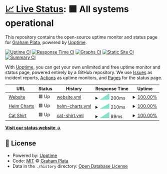# [📈 Live Status](https://grahamplata.github.io/upptime): <!--live status--> **🟩 All systems operational**

This repository contains the open-source uptime monitor and status page for [Graham Plata](grahamplata.com), powered by [Upptime](https://github.com/upptime/upptime).

[![Uptime CI](https://github.com/grahamplata/upptime/workflows/Uptime%20CI/badge.svg)](https://github.com/grahamplata/upptime/actions?query=workflow%3A%22Uptime+CI%22)
[![Response Time CI](https://github.com/grahamplata/upptime/workflows/Response%20Time%20CI/badge.svg)](https://github.com/grahamplata/upptime/actions?query=workflow%3A%22Response+Time+CI%22)
[![Graphs CI](https://github.com/grahamplata/upptime/workflows/Graphs%20CI/badge.svg)](https://github.com/grahamplata/upptime/actions?query=workflow%3A%22Graphs+CI%22)
[![Static Site CI](https://github.com/grahamplata/upptime/workflows/Static%20Site%20CI/badge.svg)](https://github.com/grahamplata/upptime/actions?query=workflow%3A%22Static+Site+CI%22)
[![Summary CI](https://github.com/grahamplata/upptime/workflows/Summary%20CI/badge.svg)](https://github.com/grahamplata/upptime/actions?query=workflow%3A%22Summary+CI%22)

With [Upptime](https://upptime.js.org), you can get your own unlimited and free uptime monitor and status page, powered entirely by a GitHub repository. We use [Issues](https://github.com/grahamplata/upptime/issues) as incident reports, [Actions](https://github.com/grahamplata/upptime/actions) as uptime monitors, and [Pages](https://grahamplata.github.io/upptime) for the status page.

<!--start: status pages-->
<!-- This summary is generated by Upptime (https://github.com/upptime/upptime) -->
<!-- Do not edit this manually, your changes will be overwritten -->
<!-- prettier-ignore -->
| URL | Status | History | Response Time | Uptime |
| --- | ------ | ------- | ------------- | ------ |
| <img alt="" src="https://favicons.githubusercontent.com/grahamplata.com" height="13"> [Website](https://grahamplata.com/) | 🟩 Up | [website.yml](https://github.com/grahamplata/upptime/commits/HEAD/history/website.yml) | <details><summary><img alt="Response time graph" src="./graphs/website/response-time-week.png" height="20"> 200ms</summary><br><a href="https://grahamplata.github.io/upptime/history/website"><img alt="Response time 200" src="https://img.shields.io/endpoint?url=https%3A%2F%2Fraw.githubusercontent.com%2Fgrahamplata%2Fupptime%2FHEAD%2Fapi%2Fwebsite%2Fresponse-time.json"></a><br><a href="https://grahamplata.github.io/upptime/history/website"><img alt="24-hour response time 200" src="https://img.shields.io/endpoint?url=https%3A%2F%2Fraw.githubusercontent.com%2Fgrahamplata%2Fupptime%2FHEAD%2Fapi%2Fwebsite%2Fresponse-time-day.json"></a><br><a href="https://grahamplata.github.io/upptime/history/website"><img alt="7-day response time 200" src="https://img.shields.io/endpoint?url=https%3A%2F%2Fraw.githubusercontent.com%2Fgrahamplata%2Fupptime%2FHEAD%2Fapi%2Fwebsite%2Fresponse-time-week.json"></a><br><a href="https://grahamplata.github.io/upptime/history/website"><img alt="30-day response time 200" src="https://img.shields.io/endpoint?url=https%3A%2F%2Fraw.githubusercontent.com%2Fgrahamplata%2Fupptime%2FHEAD%2Fapi%2Fwebsite%2Fresponse-time-month.json"></a><br><a href="https://grahamplata.github.io/upptime/history/website"><img alt="1-year response time 200" src="https://img.shields.io/endpoint?url=https%3A%2F%2Fraw.githubusercontent.com%2Fgrahamplata%2Fupptime%2FHEAD%2Fapi%2Fwebsite%2Fresponse-time-year.json"></a></details> | <details><summary><a href="https://grahamplata.github.io/upptime/history/website">100.00%</a></summary><a href="https://grahamplata.github.io/upptime/history/website"><img alt="All-time uptime 100.00%" src="https://img.shields.io/endpoint?url=https%3A%2F%2Fraw.githubusercontent.com%2Fgrahamplata%2Fupptime%2FHEAD%2Fapi%2Fwebsite%2Fuptime.json"></a><br><a href="https://grahamplata.github.io/upptime/history/website"><img alt="24-hour uptime 100.00%" src="https://img.shields.io/endpoint?url=https%3A%2F%2Fraw.githubusercontent.com%2Fgrahamplata%2Fupptime%2FHEAD%2Fapi%2Fwebsite%2Fuptime-day.json"></a><br><a href="https://grahamplata.github.io/upptime/history/website"><img alt="7-day uptime 100.00%" src="https://img.shields.io/endpoint?url=https%3A%2F%2Fraw.githubusercontent.com%2Fgrahamplata%2Fupptime%2FHEAD%2Fapi%2Fwebsite%2Fuptime-week.json"></a><br><a href="https://grahamplata.github.io/upptime/history/website"><img alt="30-day uptime 100.00%" src="https://img.shields.io/endpoint?url=https%3A%2F%2Fraw.githubusercontent.com%2Fgrahamplata%2Fupptime%2FHEAD%2Fapi%2Fwebsite%2Fuptime-month.json"></a><br><a href="https://grahamplata.github.io/upptime/history/website"><img alt="1-year uptime 100.00%" src="https://img.shields.io/endpoint?url=https%3A%2F%2Fraw.githubusercontent.com%2Fgrahamplata%2Fupptime%2FHEAD%2Fapi%2Fwebsite%2Fuptime-year.json"></a></details>
| <img alt="" src="https://favicons.githubusercontent.com/grahamplata.github.io" height="13"> [Helm Charts](https://grahamplata.github.io/charts) | 🟩 Up | [helm-charts.yml](https://github.com/grahamplata/upptime/commits/HEAD/history/helm-charts.yml) | <details><summary><img alt="Response time graph" src="./graphs/helm-charts/response-time-week.png" height="20"> 210ms</summary><br><a href="https://grahamplata.github.io/upptime/history/helm-charts"><img alt="Response time 210" src="https://img.shields.io/endpoint?url=https%3A%2F%2Fraw.githubusercontent.com%2Fgrahamplata%2Fupptime%2FHEAD%2Fapi%2Fhelm-charts%2Fresponse-time.json"></a><br><a href="https://grahamplata.github.io/upptime/history/helm-charts"><img alt="24-hour response time 210" src="https://img.shields.io/endpoint?url=https%3A%2F%2Fraw.githubusercontent.com%2Fgrahamplata%2Fupptime%2FHEAD%2Fapi%2Fhelm-charts%2Fresponse-time-day.json"></a><br><a href="https://grahamplata.github.io/upptime/history/helm-charts"><img alt="7-day response time 210" src="https://img.shields.io/endpoint?url=https%3A%2F%2Fraw.githubusercontent.com%2Fgrahamplata%2Fupptime%2FHEAD%2Fapi%2Fhelm-charts%2Fresponse-time-week.json"></a><br><a href="https://grahamplata.github.io/upptime/history/helm-charts"><img alt="30-day response time 210" src="https://img.shields.io/endpoint?url=https%3A%2F%2Fraw.githubusercontent.com%2Fgrahamplata%2Fupptime%2FHEAD%2Fapi%2Fhelm-charts%2Fresponse-time-month.json"></a><br><a href="https://grahamplata.github.io/upptime/history/helm-charts"><img alt="1-year response time 210" src="https://img.shields.io/endpoint?url=https%3A%2F%2Fraw.githubusercontent.com%2Fgrahamplata%2Fupptime%2FHEAD%2Fapi%2Fhelm-charts%2Fresponse-time-year.json"></a></details> | <details><summary><a href="https://grahamplata.github.io/upptime/history/helm-charts">100.00%</a></summary><a href="https://grahamplata.github.io/upptime/history/helm-charts"><img alt="All-time uptime 100.00%" src="https://img.shields.io/endpoint?url=https%3A%2F%2Fraw.githubusercontent.com%2Fgrahamplata%2Fupptime%2FHEAD%2Fapi%2Fhelm-charts%2Fuptime.json"></a><br><a href="https://grahamplata.github.io/upptime/history/helm-charts"><img alt="24-hour uptime 100.00%" src="https://img.shields.io/endpoint?url=https%3A%2F%2Fraw.githubusercontent.com%2Fgrahamplata%2Fupptime%2FHEAD%2Fapi%2Fhelm-charts%2Fuptime-day.json"></a><br><a href="https://grahamplata.github.io/upptime/history/helm-charts"><img alt="7-day uptime 100.00%" src="https://img.shields.io/endpoint?url=https%3A%2F%2Fraw.githubusercontent.com%2Fgrahamplata%2Fupptime%2FHEAD%2Fapi%2Fhelm-charts%2Fuptime-week.json"></a><br><a href="https://grahamplata.github.io/upptime/history/helm-charts"><img alt="30-day uptime 100.00%" src="https://img.shields.io/endpoint?url=https%3A%2F%2Fraw.githubusercontent.com%2Fgrahamplata%2Fupptime%2FHEAD%2Fapi%2Fhelm-charts%2Fuptime-month.json"></a><br><a href="https://grahamplata.github.io/upptime/history/helm-charts"><img alt="1-year uptime 100.00%" src="https://img.shields.io/endpoint?url=https%3A%2F%2Fraw.githubusercontent.com%2Fgrahamplata%2Fupptime%2FHEAD%2Fapi%2Fhelm-charts%2Fuptime-year.json"></a></details>
| <img alt="" src="https://favicons.githubusercontent.com/thatcatshirt.com" height="13"> [Cat Shirt](https://thatcatshirt.com/) | 🟩 Up | [cat-shirt.yml](https://github.com/grahamplata/upptime/commits/HEAD/history/cat-shirt.yml) | <details><summary><img alt="Response time graph" src="./graphs/cat-shirt/response-time-week.png" height="20"> 89ms</summary><br><a href="https://grahamplata.github.io/upptime/history/cat-shirt"><img alt="Response time 89" src="https://img.shields.io/endpoint?url=https%3A%2F%2Fraw.githubusercontent.com%2Fgrahamplata%2Fupptime%2FHEAD%2Fapi%2Fcat-shirt%2Fresponse-time.json"></a><br><a href="https://grahamplata.github.io/upptime/history/cat-shirt"><img alt="24-hour response time 89" src="https://img.shields.io/endpoint?url=https%3A%2F%2Fraw.githubusercontent.com%2Fgrahamplata%2Fupptime%2FHEAD%2Fapi%2Fcat-shirt%2Fresponse-time-day.json"></a><br><a href="https://grahamplata.github.io/upptime/history/cat-shirt"><img alt="7-day response time 89" src="https://img.shields.io/endpoint?url=https%3A%2F%2Fraw.githubusercontent.com%2Fgrahamplata%2Fupptime%2FHEAD%2Fapi%2Fcat-shirt%2Fresponse-time-week.json"></a><br><a href="https://grahamplata.github.io/upptime/history/cat-shirt"><img alt="30-day response time 89" src="https://img.shields.io/endpoint?url=https%3A%2F%2Fraw.githubusercontent.com%2Fgrahamplata%2Fupptime%2FHEAD%2Fapi%2Fcat-shirt%2Fresponse-time-month.json"></a><br><a href="https://grahamplata.github.io/upptime/history/cat-shirt"><img alt="1-year response time 89" src="https://img.shields.io/endpoint?url=https%3A%2F%2Fraw.githubusercontent.com%2Fgrahamplata%2Fupptime%2FHEAD%2Fapi%2Fcat-shirt%2Fresponse-time-year.json"></a></details> | <details><summary><a href="https://grahamplata.github.io/upptime/history/cat-shirt">100.00%</a></summary><a href="https://grahamplata.github.io/upptime/history/cat-shirt"><img alt="All-time uptime 100.00%" src="https://img.shields.io/endpoint?url=https%3A%2F%2Fraw.githubusercontent.com%2Fgrahamplata%2Fupptime%2FHEAD%2Fapi%2Fcat-shirt%2Fuptime.json"></a><br><a href="https://grahamplata.github.io/upptime/history/cat-shirt"><img alt="24-hour uptime 100.00%" src="https://img.shields.io/endpoint?url=https%3A%2F%2Fraw.githubusercontent.com%2Fgrahamplata%2Fupptime%2FHEAD%2Fapi%2Fcat-shirt%2Fuptime-day.json"></a><br><a href="https://grahamplata.github.io/upptime/history/cat-shirt"><img alt="7-day uptime 100.00%" src="https://img.shields.io/endpoint?url=https%3A%2F%2Fraw.githubusercontent.com%2Fgrahamplata%2Fupptime%2FHEAD%2Fapi%2Fcat-shirt%2Fuptime-week.json"></a><br><a href="https://grahamplata.github.io/upptime/history/cat-shirt"><img alt="30-day uptime 100.00%" src="https://img.shields.io/endpoint?url=https%3A%2F%2Fraw.githubusercontent.com%2Fgrahamplata%2Fupptime%2FHEAD%2Fapi%2Fcat-shirt%2Fuptime-month.json"></a><br><a href="https://grahamplata.github.io/upptime/history/cat-shirt"><img alt="1-year uptime 100.00%" src="https://img.shields.io/endpoint?url=https%3A%2F%2Fraw.githubusercontent.com%2Fgrahamplata%2Fupptime%2FHEAD%2Fapi%2Fcat-shirt%2Fuptime-year.json"></a></details>

<!--end: status pages-->

[**Visit our status website →**](https://grahamplata.github.io/upptime)

## 📄 License

- Powered by: [Upptime](https://github.com/upptime/upptime)
- Code: [MIT](./LICENSE) © [Graham Plata](grahamplata.com)
- Data in the `./history` directory: [Open Database License](https://opendatacommons.org/licenses/odbl/1-0/)
